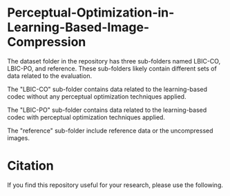 # Perceptual-Optimization-in-Learning-Based-Image-Compression

The dataset folder in the repository has three sub-folders named LBIC-CO, LBIC-PO, and reference. These sub-folders likely contain different sets of data related to the evaluation.

The "LBIC-CO" sub-folder contains data related to the learning-based codec without any perceptual optimization techniques applied.

The "LBIC-PO" sub-folder contains data related to the learning-based codec with perceptual optimization techniques applied.

The "reference" sub-folder include reference data or the uncompressed images.

# Citation

If you find this repository useful for your research, please use the following.

